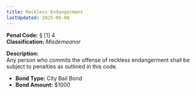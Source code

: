 ```yaml
---
title: Reckless Endangerment
lastUpdated: 2025-06-08
---
```


**Penal Code:** § [1] 4  
**Classification:** *Misdemeanor*

**Description:**  
Any person who commits the offense of reckless endangerment shall be subject to penalties as outlined in this code.

- **Bond Type:** City Bail Bond  
- **Bond Amount:** $1000
